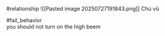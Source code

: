 #relationship 
![[Pasted image 20250727191843.png]]
Chú vũ 


#fail_behavior  
you should not turn on the high beem 
